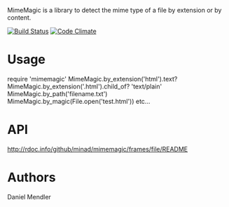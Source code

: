 MimeMagic is a library to detect the mime type of a file by extension or by content.

[![Build Status](https://secure.travis-ci.org/minad/mimemagic.png?branch=master)](http://travis-ci.org/minad/mimemagic) [![Code Climate](https://codeclimate.com/github/minad/mimemagic.png)](https://codeclimate.com/github/minad/mimemagic)

Usage
=====

   require 'mimemagic'
   MimeMagic.by_extension('html').text?
   MimeMagic.by_extension('.html').child_of? 'text/plain'
   MimeMagic.by_path('filename.txt')
   MimeMagic.by_magic(File.open('test.html'))
   etc...

API
===

http://rdoc.info/github/minad/mimemagic/frames/file/README

Authors
=======

Daniel Mendler
